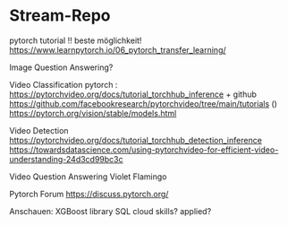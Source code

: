 # Stream-Repo

pytorch tutorial !! beste möglichkeit!
https://www.learnpytorch.io/06_pytorch_transfer_learning/

Image Question Answering?

Video Classification
pytorch : https://pytorchvideo.org/docs/tutorial_torchhub_inference  + github https://github.com/facebookresearch/pytorchvideo/tree/main/tutorials
() https://pytorch.org/vision/stable/models.html

Video Detection
https://pytorchvideo.org/docs/tutorial_torchhub_detection_inference
https://towardsdatascience.com/using-pytorchvideo-for-efficient-video-understanding-24d3cd99bc3c

Video Question Answering
Violet
Flamingo


Pytorch Forum
https://discuss.pytorch.org/





Anschauen:
XGBoost library
SQL cloud skills? applied?
